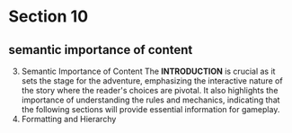 # Section 10

## semantic importance of content

3. Semantic Importance of Content
The **INTRODUCTION** is crucial as it sets the stage for the adventure, emphasizing the interactive nature of the story where the reader's choices are pivotal. It also highlights the importance of understanding the rules and mechanics, indicating that the following sections will provide essential information for gameplay.
4. Formatting and Hierarchy
```markdown